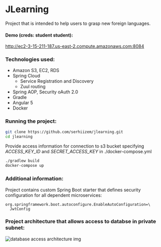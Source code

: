 # JLearning
Project that is intended to help users to grasp new foreign languages.

#### Demo (creds: student student):
http://ec2-3-15-211-187.us-east-2.compute.amazonaws.com:8084

### Technologies used:
- Amazon S3, EC2, RDS
- Spring Cloud
    - Service Registration and Discovery
    - Zuul routing
- Spring AOP, Security oAuth 2.0
- Gradle
- Angular 5
- Docker

### Running the project:

```bash
git clone https://github.com/serhiizem/jlearning.git
cd jlearning
```
Provide access information for connection to s3 bucket specifying *ACCESS_KEY_ID* and *SECRET_ACCESS_KEY* in  ./docker-compose.yml
```bash
./gradlew build
docker-compose up
```
### Additional information:
Project contains custom Spring Boot starter that defines security configuration for all dependent microservices:
```properties
org.springframework.boot.autoconfigure.EnableAutoConfiguration=\
  JwtConfig
```
### Project architecture that allows access to databse in private subnet:
![database access architecture img](https://i.imgur.com/CJGmt61.jpg)
